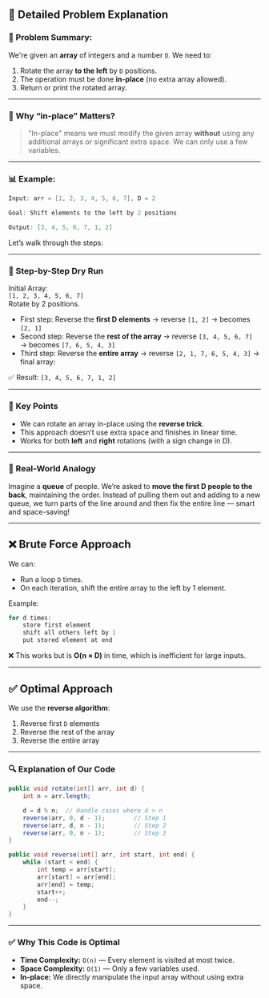 
## 🧠 Detailed Problem Explanation

### 🧩 Problem Summary:

We're given an **array** of integers and a number `D`. We need to:

1. Rotate the array **to the left** by `D` positions.
2. The operation must be done **in-place** (no extra array allowed).
3. Return or print the rotated array.

---

### 📘 Why “in-place” Matters?

> "In-place" means we must modify the given array **without** using any additional arrays or significant extra space. We can only use a few variables.

---

### 📊 Example:

```java
Input: arr = [1, 2, 3, 4, 5, 6, 7], D = 2

Goal: Shift elements to the left by 2 positions

Output: [3, 4, 5, 6, 7, 1, 2]
```

Let’s walk through the steps:

---

### 🔁 Step-by-Step Dry Run

Initial Array:  
`[1, 2, 3, 4, 5, 6, 7]`  
Rotate by 2 positions.

* First step: Reverse the **first D elements** → reverse `[1, 2]` → becomes `[2, 1]`
* Second step: Reverse the **rest of the array** → reverse `[3, 4, 5, 6, 7]` → becomes `[7, 6, 5, 4, 3]`
* Third step: Reverse the **entire array** → reverse `[2, 1, 7, 6, 5, 4, 3]` → final array:

✅ Result: `[3, 4, 5, 6, 7, 1, 2]`

---

### 🧠 Key Points

* We can rotate an array in-place using the **reverse trick**.
* This approach doesn’t use extra space and finishes in linear time.
* Works for both **left** and **right** rotations (with a sign change in D).

---

### 💼 Real-World Analogy

Imagine a **queue** of people. We’re asked to **move the first D people to the back**, maintaining the order. Instead of pulling them out and adding to a new queue, we turn parts of the line around and then fix the entire line — smart and space-saving!

---

## ❌ Brute Force Approach

We can:

* Run a loop `D` times.
* On each iteration, shift the entire array to the left by 1 element.

Example:
```java
for d times:
    store first element
    shift all others left by 1
    put stored element at end
```

❌ This works but is **O(n × D)** in time, which is inefficient for large inputs.

---

## ✅ Optimal Approach

We use the **reverse algorithm**:

1. Reverse first `D` elements
2. Reverse the rest of the array
3. Reverse the entire array

---

### 🔍 Explanation of Our Code

```java
public void rotate(int[] arr, int d) {
    int n = arr.length;

    d = d % n;  // Handle cases where d > n
    reverse(arr, 0, d - 1);        // Step 1
    reverse(arr, d, n - 1);        // Step 2
    reverse(arr, 0, n - 1);        // Step 3
}

public void reverse(int[] arr, int start, int end) {
    while (start < end) {
        int temp = arr[start];
        arr[start] = arr[end];
        arr[end] = temp;
        start++;
        end--;
    }
}
```

---

### ✅ Why This Code is Optimal

* **Time Complexity:** `O(n)` — Every element is visited at most twice.
* **Space Complexity:** `O(1)` — Only a few variables used.
* **In-place:** We directly manipulate the input array without using extra space.
